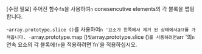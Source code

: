 [수정 필요]
주어진 함수`fn`을 사용하여`n` conesencutive elements의 각 블록을 맵핑합니다.

-`array.prototype.slice ()`를 사용하여`n '요소가 왼쪽에서 제거 된 상태에서`arr`를 가져옵니다.
-`array.prototype.map ()`및`array.prototype.slice ()`를 사용하려면`arr '의`n` 연속 요소의 각 블록에`fn`을 적용하려면`fn'을 적용하십시오.
